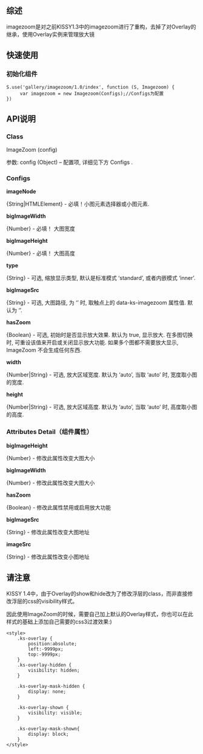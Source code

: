 ## 综述

imagezoom是对之前KISSY1.3中的imagezoom进行了重构，去掉了对Overlay的继承，使用Overlay实例来管理放大镜

## 快速使用

### 初始化组件

    S.use('gallery/imagezoom/1.0/index', function (S, Imagezoom) {
         var imagezoom = new Imagezoom(Configs);//Configs为配置
    })

## API说明

### Class

ImageZoom (config)

参数: config (Object) – 配置项, 详细见下方 Configs .

### Configs

**imageNode**

  {String|HTMLElement} - 必填！小图元素选择器或小图元素.

**bigImageWidth**

  {Number} - 必填！ 大图宽度

**bigImageHeight**

  {Number} - 必填！ 大图高度

**type**

  {String} - 可选, 缩放显示类型, 默认是标准模式 ‘standard’, 或者内嵌模式 ‘inner’.

**bigImageSrc**

  {String} - 可选, 大图路径, 为 ‘’ 时, 取触点上的 data-ks-imagezoom 属性值. 默认为 ‘’.

**hasZoom**

  {Boolean} - 可选, 初始时是否显示放大效果. 默认为 true, 显示放大. 在多图切换时, 可重设该值来开启或关闭显示放大功能. 如果多个图都不需要放大显示, ImageZoom 不会生成任何东西.

**width**

  {Number|String} - 可选, 放大区域宽度. 默认为 ‘auto’, 当取 ‘auto’ 时, 宽度取小图的宽度.

**height**

  {Number|String} - 可选, 放大区域高度. 默认为 ‘auto’, 当取 ‘auto’ 时, 高度取小图的高度.

### Attributes Detail（组件属性）

**bigImageHeight**

  {Number} - 修改此属性改变大图大小

**bigImageWidth**

  {Number} - 修改此属性改变大图大小

**hasZoom**

  {Boolean} - 修改此属性禁用或启用放大功能

**bigImageSrc**

  {String} - 修改此属性改变大图地址

**imageSrc**

  {String} - 修改此属性改变小图地址

## 请注意

KISSY 1.4中，由于Overlay的show和hide改为了修改浮层的class，而非直接修改浮层的css的visibility样式。

因此使用ImageZoom的时候，需要自己加上默认的Overlay样式，你也可以在此样式的基础上添加自己需要的css3过渡效果:)

    <style>
        .ks-overlay {
            position:absolute;
            left:-9999px;
            top:-9999px;
        }
        .ks-overlay-hidden {
            visibility: hidden;
        }

        .ks-overlay-mask-hidden {
            display: none;
        }

        .ks-overlay-shown {
            visibility: visible;
        }

        .ks-overlay-mask-shown{
            display: block;
        }
    </style>